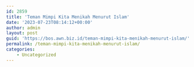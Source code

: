 ```yaml
---
id: 2859
title: 'Teman Mimpi Kita Menikah Menurut Islam'
date: '2023-07-23T08:14:12+00:00'
author: admin
layout: post
guid: 'https://bos.awn.biz.id/teman-mimpi-kita-menikah-menurut-islam/'
permalink: /teman-mimpi-kita-menikah-menurut-islam/
categories:
    - Uncategorized
---
```


